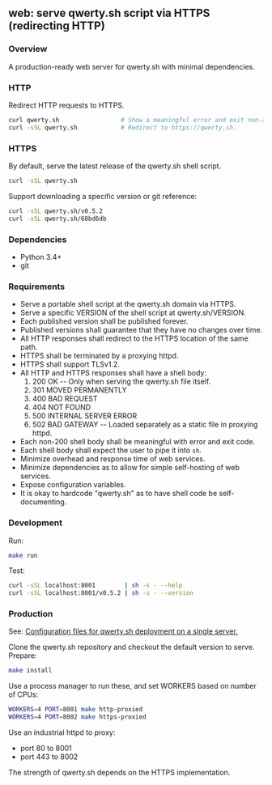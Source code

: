 ## web: serve qwerty.sh script via HTTPS (redirecting HTTP)

### Overview

A production-ready web server for qwerty.sh with minimal dependencies.


### HTTP

Redirect HTTP requests to HTTPS.

```sh
curl qwerty.sh                 # Show a meaningful error and exit non-zero.
curl -sSL qwerty.sh            # Redirect to https://qwerty.sh.
```


### HTTPS

By default, serve the latest release of the qwerty.sh shell script.

```sh
curl -sSL qwerty.sh
```

Support downloading a specific version or git reference:

```sh
curl -sSL qwerty.sh/v0.5.2
curl -sSL qwerty.sh/68bd6db
```


### Dependencies

* Python 3.4+
* git


### Requirements

* Serve a portable shell script at the qwerty.sh domain via HTTPS.
* Serve a specific VERSION of the shell script at qwerty.sh/VERSION.
* Each published version shall be published forever.
* Published versions shall guarantee that they have no changes over time.
* All HTTP responses shall redirect to the HTTPS location of the same path.
* HTTPS shall be terminated by a proxying httpd.
* HTTPS shall support TLSv1.2.
* All HTTP and HTTPS responses shall have a shell body:
  1. 200 OK -- Only when serving the qwerty.sh file itself.
  1. 301 MOVED PERMANENTLY
  1. 400 BAD REQUEST
  1. 404 NOT FOUND
  1. 500 INTERNAL SERVER ERROR
  1. 502 BAD GATEWAY -- Loaded separately as a static file in proxying httpd.
* Each non-200 shell body shall be meaningful with error and exit code.
* Each shell body shall expect the user to pipe it into `sh`.
* Minimize overhead and response time of web services.
* Minimize dependencies as to allow for simple self-hosting of web services.
* Expose configuration variables.
* It is okay to hardcode "qwerty.sh" as to have shell code be self-documenting.


### Development

Run:

```sh
make run
```

Test:

```sh
curl -sSL localhost:8001        | sh -s - --help
curl -sSL localhost:8001/v0.5.2 | sh -s - --version
```


### Production

See: [Configuration files for qwerty.sh deployment on a single server.][config]

Clone the qwerty.sh repository and checkout the default version to serve.
Prepare:

```sh
make install
```

Use a process manager to run these, and set WORKERS based on number of CPUs:

```sh
WORKERS=4 PORT=8001 make http-proxied
WORKERS=4 PORT=8002 make https-proxied
```

Use an industrial httpd to proxy:

* port 80 to 8001
* port 443 to 8002

The strength of qwerty.sh depends on the HTTPS implementation.


[config]: https://gist.github.com/rduplain/3727fbd58d2a0066f2f447ac094f93d7
